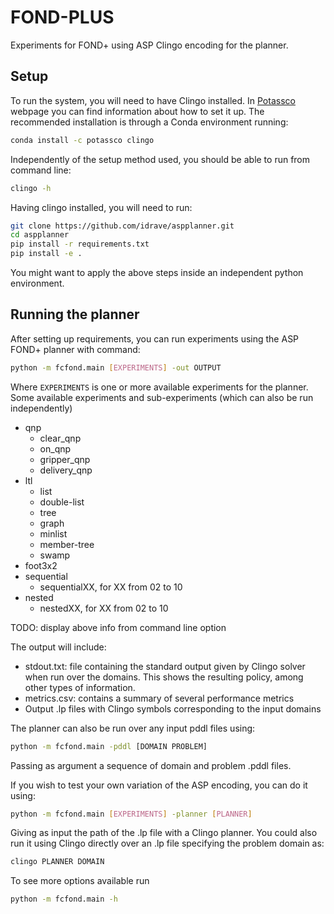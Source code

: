 # FOND-PLUS

Experiments for FOND+ using ASP Clingo encoding for the planner.


## Setup

To run the system, you will need to have Clingo installed. In [Potassco](https://potassco.org/clingo/) webpage you can find information about how to set it up. The recommended installation is through a Conda environment running:


```bash
conda install -c potassco clingo
```

Independently of the setup method used, you should be able to run from command line:
```bash
clingo -h
```

Having clingo installed, you will need to run:
```bash
git clone https://github.com/idrave/aspplanner.git
cd aspplanner
pip install -r requirements.txt
pip install -e .
```
You might want to apply the above steps inside an independent python environment.

## Running the planner

After setting up requirements, you can run experiments using the ASP FOND+ planner with command:
```bash
python -m fcfond.main [EXPERIMENTS] -out OUTPUT
```

Where <code>EXPERIMENTS</code> is one or more available experiments for the planner. Some available experiments and sub-experiments (which can also be run independently)
- qnp
    - clear_qnp
    - on_qnp
    - gripper_qnp
    - delivery_qnp
- ltl
    - list
    - double-list
    - tree
    - graph
    - minlist
    - member-tree
    - swamp
- foot3x2
- sequential
    - sequentialXX, for XX from 02 to 10
- nested
    - nestedXX, for XX from 02 to 10

TODO: display above info from command line option

The output will include:
- stdout.txt: file containing the standard output given by Clingo solver when run over the domains. This shows the resulting policy, among other types of information.
- metrics.csv: contains a summary of several performance metrics
- Output .lp files with Clingo symbols corresponding to the input domains

The planner can also be run over any input pddl files using:
```bash
python -m fcfond.main -pddl [DOMAIN PROBLEM]
```
Passing as argument a sequence of domain and problem .pddl files.

If you wish to test your own variation of the ASP encoding, you can do it using:
```bash
python -m fcfond.main [EXPERIMENTS] -planner [PLANNER]
```
Giving as input the path of the .lp file with a Clingo planner. You could also run it using Clingo directly over an .lp file specifying the problem domain as:
```bash
clingo PLANNER DOMAIN
```
To see more options available run
```bash
python -m fcfond.main -h
```